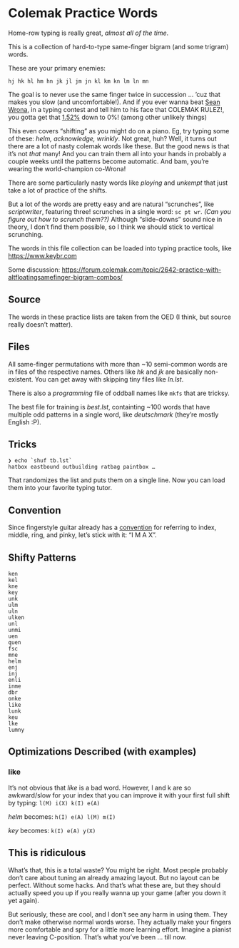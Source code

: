 # Colemak Practice Words

Home-row typing is really great, _almost all of the time_.

This is a collection of hard-to-type same-finger bigram (and some
trigram) words.

These are your primary enemies:

	hj hk hl hm hn jk jl jm jn kl km kn lm ln mn

The goal is to never use the same finger twice in succession … ’cuz
that makes you slow (and uncomfortable!). And if you ever wanna beat
[Sean Wrona](https://forum.colemak.com/topic/1309-typing-tips-from-the-fastest-typist-sean-wrona/),
in a typing contest and tell him to his face that COLEMAK RULEZ!, you gotta get that
[1.52%](https://colemakmods.github.io/mod-dh/compare.html#compare-results)
down to 0%! (among other unlikely things)

This even covers “shifting” as you might do on a piano. Eg, try typing
some of these: _helm, acknowledge, wrinkly_. Not great, huh?
Well, it turns out there are a lot of nasty colemak words like these.
But the good news is that it’s not _that_ many! And you can train them
all into your hands in probably a couple weeks until the patterns
become automatic. And bam, you’re wearing the world-champion co-Wrona!

There are some particularly nasty words like _ploying_ and _unkempt_
that just take a lot of practice of the shifts.

But a lot of the words are pretty easy and are natural “scrunches”,
like _scriptwriter_, featuring three! scrunches in a single word: `sc
pt wr`. _(Can you figure out how to scrunch them??)_ Although
“slide-downs” sound nice in theory, I don’t find them possible, so I
think we should stick to vertical scrunching.

The words in this file collection can be loaded into typing practice
tools, like https://www.keybr.com

Some discussion:
https://forum.colemak.com/topic/2642-practice-with-altfloatingsamefinger-bigram-combos/

## Source

The words in these practice lists are taken from the OED (I think, but
source really doesn’t matter).

## Files

All same-finger permutations with more than ~10 semi-common words are
in files of the respective names. Others like _hk_ and _jk_ are
basically non-existent. You can get away with skipping tiny files like
_ln.lst_.

There is also a *programming* file of oddball names like `mkfs` that
are tricksy.

The best file for training is _best.lst_, containting ~100 words that
have multiple odd patterns in a single word, like _deutschmark_
(they’re mostly English :P).

## Tricks

``` shell
❯ echo `shuf tb.lst`
hatbox eastbound outbuilding ratbag paintbox …
```

That randomizes the list and puts them on a single line. Now you can
load them into your favorite typing tutor.

## Convention

Since fingerstyle guitar already has a
[convention](https://en.wikipedia.org/wiki/Fingerstyle_guitar#Notation)
for referring to index, middle, ring, and pinky, let’s stick with it: “I M
A X”.

## Shifty Patterns

``` text
ken
kel
kne
key
unk
ulm
uln
ulken
unl
unmi
uen
quen
fsc
mne
helm
enj
inj
enli
inme
dbr
onke
like
lunk
keu
lke
lumny
```

## Optimizations Described (with examples)

### like

It’s not obvious that _like_ is a bad word. However, l and k are so
awkward/slow for your index that you can improve it with your first
full shift by typing: `l(M) i(X) k(I) e(A)`

_helm_ becomes: `h(I) e(A) l(M) m(I)`

_key_ becomes: `k(I) e(A) y(X)`

## This is ridiculous

What’s that, this is a total waste? You might be right. Most people
probably don’t care about tuning an already amazing layout. But no
layout can be perfect. Without some hacks. And that’s what these are,
but they should actually speed you up if you really wanna up your game
(after you down it yet again).

But seriously, these are cool, and I don’t see any harm in using them.
They don’t make otherwise normal words worse. They actually make your
fingers more comfortable and spry for a little more learning effort.
Imagine a pianist never leaving C-position. That’s what you’ve been …
till now.
